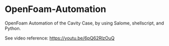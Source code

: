 # OpenFoam-Automation

OpenFoam Automation of the Cavity Case, by using Salome, shellscript, and Python.

See video reference: https://youtu.be/6pQ62RlzOuQ
